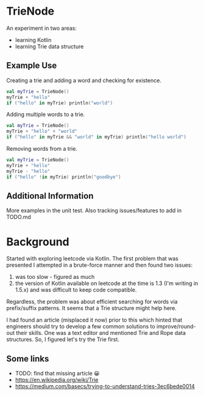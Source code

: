 # TrieNode

An experiment in two areas:

- learning Kotlin
- learning Trie data structure

## Example Use

Creating a trie and adding a word and checking for existence.

```kotlin
val myTrie = TrieNode()
myTrie + "hello"
if ("hello" in myTrie) println("world")
```

Adding multiple words to a trie.

```kotlin
val myTrie = TrieNode()
myTrie + "hello" + "world"
if ("hello" in myTrie && "world" in myTrie) println("hello world")
```

Removing words from a trie.

```kotlin
val myTrie = TrieNode()
myTrie + "hello"
myTrie - "hello"
if ("hello" !in myTrie) println("goodbye")
```

## Additional Information

More examples in the unit test. Also tracking issues/features to add in TODO.md

# Background

Started with exploring leetcode via Kotlin. The first problem that was presented I attempted in a brute-force manner and
then found two issues:

1. was too slow - figured as much
1. the version of Kotlin available on leetcode at the time is 1.3 (I'm writing in 1.5.x) and was difficult to keep code
   compatible.

Regardless, the problem was about efficient searching for words via prefix/suffix patterns. It seems that a Trie
structure might help here.

I had found an article (misplaced it now) prior to this which hinted that engineers should try to develop a few common
solutions to improve/round-out their skills. One was a text editor and mentioned Trie and Rope data structures. So, I
figured let's try the Trie first.

## Some links

- TODO: find that missing article 😀
- https://en.wikipedia.org/wiki/Trie
- https://medium.com/basecs/trying-to-understand-tries-3ec6bede0014
